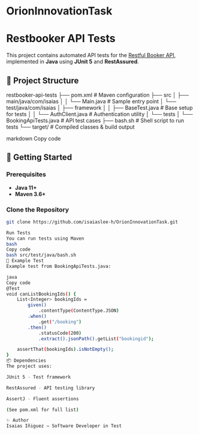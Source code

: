 # OrionInnovationTask
# Restbooker API Tests

This project contains automated API tests for the [Restful Booker API](https://restful-booker.herokuapp.com/), implemented in **Java** using **JUnit 5** and **RestAssured**.

## 📂 Project Structure

restbooker-api-tests
├── pom.xml # Maven configuration
├── src
│ ├── main/java/com/isaias
│ │ └── Main.java # Sample entry point
│ └── test/java/com/isaias
│ ├── framework
│ │ ├── BaseTest.java # Base setup for tests
│ │ └── AuthClient.java # Authentication utility
│ └── tests
│ └── BookingApiTests.java # API test cases
├── bash.sh # Shell script to run tests
└── target/ # Compiled classes & build output

markdown
Copy code

## 🚀 Getting Started

### Prerequisites
- **Java 11+**
- **Maven 3.6+**

### Clone the Repository
```bash
git clone https://github.com/isaiaslee-h/OrionInnovationTask.git

Run Tests
You can run tests using Maven
bash
Copy code
bash src/test/java/bash.sh
🧪 Example Test
Example test from BookingApiTests.java:

java
Copy code
@Test
void canListBookingIds() {
    List<Integer> bookingIds =
        given()
            .contentType(ContentType.JSON)
        .when()
            .get("/booking")
        .then()
            .statusCode(200)
            .extract().jsonPath().getList("bookingid");

    assertThat(bookingIds).isNotEmpty();
}
📦 Dependencies
The project uses:

JUnit 5 - Test framework

RestAssured - API testing library

AssertJ - Fluent assertions

(See pom.xml for full list)

✨ Author
Isaias Iñiguez – Software Developer in Test
